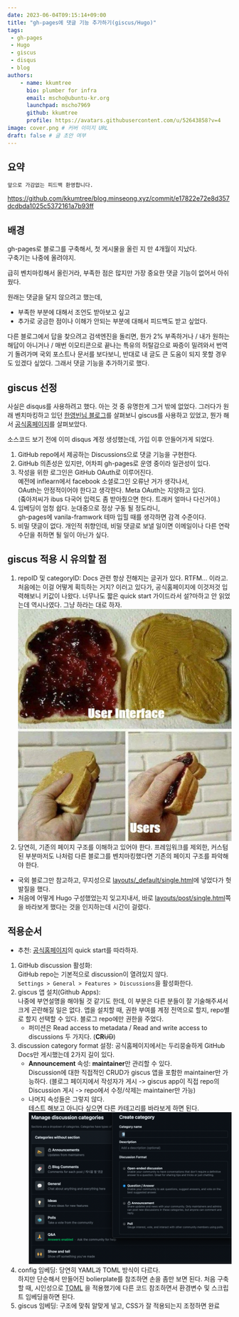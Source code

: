 ```yaml
---
date: 2023-06-04T09:15:14+09:00
title: "gh-pages에 댓글 기능 추가하기(giscus/Hugo)"
tags:
 - gh-pages
 - Hugo
 - giscus
 - disqus
 - blog
authors:
    - name: kkumtree
      bio: plumber for infra
      email: mscho@ubuntu-kr.org
      launchpad: mscho7969
      github: kkumtree
      profile: https://avatars.githubusercontent.com/u/52643858?v=4 
image: cover.png # 커버 이미지 URL
draft: false # 글 초안 여부
---
```


## 요약

```summary
앞으로 가감없는 피드백 환영합니다.
```

<https://github.com/kkumtree/blog.minseong.xyz/commit/e17822e72e8d357dcdbda1025c5372161a7b93ff>

## 배경

gh-pages로 블로그를 구축해서, 첫 게시물을 올린 지 만 4개월이 지났다.  
구축기는 나중에 올려야지.  

급히 벤치마킹해서 올린거라, 부족한 점은 많지만 가장 중요한 댓글 기능이 없어서 아쉬웠다.  

원래는 댓글을 달지 않으려고 했는데,  

- 부족한 부분에 대해서 조언도 받아보고 싶고  
- 추가로 궁금한 점이나 이해가 안되는 부분에 대해서 피드백도 받고 싶었다.  

다른 블로그에서 답을 찾으려고 검색엔진을 돌리면, 뭔가 2% 부족하거나 / 내가 원하는 해답이 아니거나 / 매번 이모티콘으로 끝나는 특유의 허탈감으로 짜증이 밀려와서 번역기 돌려가며 국외 포스트나 문서를 보다보니, 반대로 내 글도 큰 도움이 되지 못할 경우도 있겠다 싶었다. 그래서 댓글 기능을 추가하기로 했다.

## giscus 선정

사실은 disqus를 사용하려고 했다. 아는 것 중 유명한게 그거 밖에 없었다.
그러다가 원래 벤치마킹하고 있던 [한영빈님 블로그](https://https://blog.youngbin.xyz/)를 살펴보니 giscus를 사용하고 있었고, 뭔가 해서 [공식홈페이지](https://giscus.app/)를 살펴보았다.  

소스코드 보기 전에 이미 disqus 계정 생성했는데, 가입 이후 안들어가게 되었다.

1. GitHub repo에서 제공하는 Discussions으로 댓글 기능을 구현한다.  
2. GitHub 의존성은 있지만, 어차피 gh-pages로 운영 중이라 일관성이 있다.  
3. 작성을 위한 로그인은 GitHub OAuth로 이루어진다.  
  예전에 inflearn에서 facebook 소셜로그인 오류난 거가 생각나서,  
  OAuth는 안정적이어야 한다고 생각한다. Meta OAuth는 지양하고 있다.  
  (줔아저씨가 ibus 다국어 입력도 좀 받아줬으면 한다. 트래커 얼마나 다신거야.)
4. 임베딩이 엄청 쉽다. 눈대중으로 정상 구동 될 정도라니,  
  gh-pages에 vanila-framwork 테마 입힐 때를 생각하면 감격 수준이다.
5. 비밀 댓글이 없다. 개인적 취향인데, 비밀 댓글로 보낼 일이면 이메일이나 다른 연락수단을 취하면 될 일이 아닌가 싶다.

## giscus 적용 시 유의할 점

1. repoID 및 categoryID:
  Docs 관련 항상 전해지는 글귀가 있다. RTFM... 이라고. 처음에는 이걸 어떻게 획득하는 거지? 이러고 있다가, 공식홈페이지에 이것저것 입력해보니 키값이 나왔다. 너무나도 짧은 quick start 가이드라서 설?마하고 안 읽었는데 역시나였다. 그냥 하라는 대로 하자.  
  ![user-error from twitter@ProgrammersMeme](./images/user-error.jpeg)
2. 당연히, 기존의 페이지 구조를 이해하고 있어야 한다.
  프레임워크를 제외한, 커스텀된 부분마저도 나처럼 다른 블로그를 벤치마킹했다면
  기존의 페이지 구조를 파악해야 한다.

- 국외 블로그만 참고하고, 무지성으로 [layouts/_default/single.html](https://github.com/kkumtree/blog.minseong.xyz/commit/963e8e8450d08de65f51c0ee1416ace6063054b8#diff-24462426055951e719fb3391c93dc316c42dc3328c3b78ff661ea868ef4372e9)에 넣었다가 헛발질을 했다.  
- 처음에 어떻게 Hugo 구성했었는지 잊고지내서, 바로 [layouts/post/single.html](https://github.com/kkumtree/blog.minseong.xyz/commit/e17822e72e8d357dcdbda1025c5372161a7b93ff)쪽을 바라보게 했다는 것을 인지하는데 시간이 걸렸다.

## 적용순서

- 추천: [공식홈페이지](https://giscus.app/)의 quick start를 따라하자.

1. GitHub discussion 활성화:  
GitHub repo는 기본적으로 discussion이 열려있지 않다.  
`Settings > General > Features > Discussions`을 활성화한다.
2. giscus 앱 설치(Github Apps):  
나중에 부연설명을 해야될 것 같기도 한데, 이 부분은 다른 분들이 잘 기술해주셔서 크게 곤란해질 일은 없다. 앱을 설치할 때, 권한 부여를 계정 전역으로 할지, repo별로 할지 선택할 수 있다. 블로그 repo에만 권한을 주었다.  
   - 퍼미션은 Read access to metadata / Read and write access to discussions 두 가지다. (**CR**~~UD~~)
3. discussion category format 설정:
공식홈페이지에서는 두리뭉술하게 GitHub Docs만 게시했는데 2가지 길이 있다.
   - **Announcement** 속성: **maintainer**만 관리할 수 있다.  
   Discussion에 대한 직접적인 CRUD가 giscus 앱을 포함한 maintainer만 가능하다. (블로그 페이지에서 작성자가 게시 -> giscus app이 직접 repo의 Discussion 게시 -> repo에서 수정/삭제는 maintainer만 가능)
   - 나머지 속성들은 그렇지 않다.  
   테스트 해보고 아니다 싶으면 다른 카테고리를 바라보게 하면 된다.
   ![discussion category format](./images/discussion-category-format.png)
4. config 임베딩: 당연히 YAML과 TOML 방식이 다르다.  
  하지만 단순해서 만들어진 bolierplate를 참조하면 손을 좀만 보면 된다.
  처음 구축할 때, 시인성으로 [TOML](https://github.com/kkumtree/blog.minseong.xyz/commit/963e8e8450d08de65f51c0ee1416ace6063054b8#diff-28043ff911f28a5cb5742f7638363546311225a63eabc365af5356c70d4deb77) 을 적용했기에 다른 코드 참조하면서 환경변수 및 스크립트 임베딩을하면 된다.  
5. giscus 임베딩: 구조에 맞춰 알맞게 넣고, CSS가 잘 적용되는지 조정하면 완료

